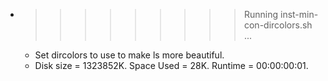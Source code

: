 * >>>>>>>>> Running inst-min-con-dircolors.sh ...
  * Set dircolors to use  to make ls more beautiful.
  * Disk size = 1323852K. Space Used = 28K. Runtime = 00:00:00:01.
